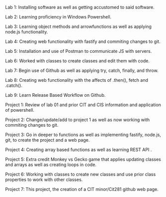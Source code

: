 Lab 1: Installing software as well as getting accustomed to said software.

Lab 2: Learning proficiency in Windows Powershell.

Lab 3: Learning object methods and arrowfunctions as well as applying node.js functionality.

Lab 4: Creating web functionality with fastify and commiting changes to git.

Lab 5: Installation and use of Postman to communicate JS with servers.

Lab 6: Worked with classes to create classes and edit them with code.

Lab 7: Begin use of Github as well as applying try, catch, finally, and throw.

Lab 8: Creating web functionality with the affects of .then(), fetch and .catch().

Lab 9: Learn Release Based Workflow on Github.




Project 1: Review of lab 01 and prior CIT and CIS information and application of powershell.

Project 2: Change/update/add to project 1 as well as now working with commiting changes to git.

Project 3: Go in deeper to functions as well as implementing fastify, node.js, git, to create the project and a web page.

Project 4: Creating array based functions as well as learning REST API .

Project 5: Extra credit Monkey vs Gecko game that applies updating classes and arrays as well as creating loops in code.

Project 6: Working with classes to create new classes and use prior class properties to work with other classes.

Project 7: This project, the creation of a CIT minor/Cit281 github web page.
